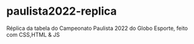 # paulista2022-replica
 Réplica da tabela do Campeonato Paulista 2022 do Globo Esporte, feito com CSS,HTML & JS

